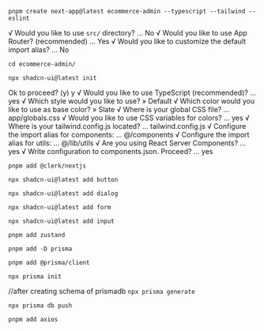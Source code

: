 ```pnpm create next-app@latest ecommerce-admin --typescript --tailwind --eslint```

√ Would you like to use `src/` directory? ... No 
√ Would you like to use App Router? (recommended) ... Yes
√ Would you like to customize the default import alias? ... No

```cd ecommerce-admin/```

```npx shadcn-ui@latest init```

Ok to proceed? (y) y
√ Would you like to use TypeScript (recommended)? ... yes
√ Which style would you like to use? » Default
√ Which color would you like to use as base color? » Slate
√ Where is your global CSS file? ... app/globals.css
√ Would you like to use CSS variables for colors? ... yes
√ Where is your tailwind.config.js located? ... tailwind.config.js
√ Configure the import alias for components: ... @/components
√ Configure the import alias for utils: ... @/lib/utils
√ Are you using React Server Components? ... yes
√ Write configuration to components.json. Proceed? ... yes

```pnpm add @clerk/nextjs```

```npx shadcn-ui@latest add button```

```npx shadcn-ui@latest add dialog```

```npx shadcn-ui@latest add form```

```npx shadcn-ui@latest add input```

```pnpm add zustand```

```pnpm add -D prisma```

```pnpm add @prisma/client```

```npx prisma init```


//after creating schema of prismadb
```npx prisma generate```

```npx prisma db push```


```pnpm add axios```


